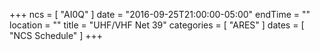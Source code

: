 +++
ncs = [ "AI0Q" ]
date = "2016-09-25T21:00:00-05:00"
endTime = ""
location = ""
title = "UHF/VHF Net 39"
categories = [ "ARES" ]
dates = [ "NCS Schedule" ]
+++
